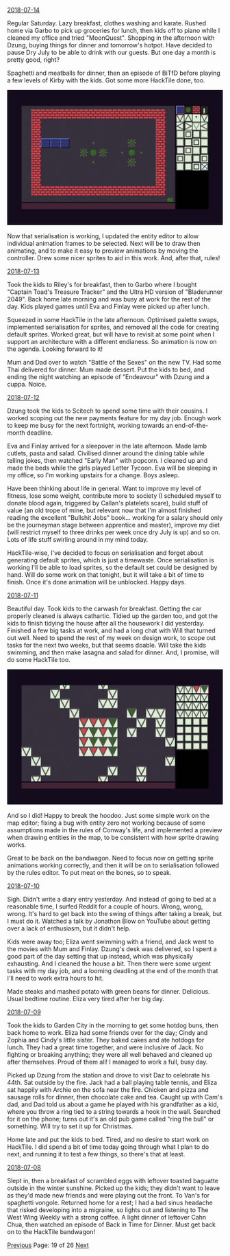 [2018-07-14](/diary/2018/07/14.md)

Regular Saturday. Lazy breakfast, clothes washing and karate. Rushed home via Garbo to pick up groceries for lunch, then kids off to piano while I cleaned my office and tried "MoonQuest". Shopping in the afternoon with Dzung, buying things for dinner and tomorrow's hotpot. Have decided to pause Dry July to be able to drink with our guests. But one day a month is pretty good, right?

Spaghetti and meatballs for dinner, then an episode of BiTfD before playing a few levels of Kirby with the kids. Got some more HackTile done, too.

![Serialisation](/diary/assets/serialisation.png)

Now that serialisation is working, I updated the entity editor to allow individual animation frames to be selected. Next will be to draw then animating, and to make it easy to preview animations by moving the controller. Drew some nicer sprites to aid in this work. And, after that, rules!

[2018-07-13](/diary/2018/07/13.md)

Took the kids to Riley's for breakfast, then to Garbo where I bought "Captain Toad's Treasure Tracker" and the Ultra HD version of "Bladerunner 2049". Back home late morning and was busy at work for the rest of the day. Kids played games until Eva and Finlay were picked up after lunch.

Squeezed in some HackTile in the late afternoon. Optimised palette swaps, implemented serialisation for sprites, and removed all the code for creating default sprites. Worked great, but will have to revisit at some point when I support an architecture with a different endianess. So animation is now on the agenda. Looking forward to it!

Mum and Dad over to watch "Battle of the Sexes" on the new TV. Had some Thai delivered for dinner. Mum made dessert. Put the kids to bed, and ending the night watching an episode of "Endeavour" with Dzung and a cuppa. Noice.

[2018-07-12](/diary/2018/07/12.md)

Dzung took the kids to Scitech to spend some time with their cousins. I worked scoping out the new payments feature for my day job. Enough work to keep me busy for the next fortnight, working towards an end-of-the-month deadline.

Eva and Finlay arrived for a sleepover in the late afternoon. Made lamb cutlets, pasta and salad. Civilised dinner around the dining table while telling jokes, then watched "Early Man" with popcorn. I cleaned up and made the beds while the girls played Letter Tycoon. Eva will be sleeping in my office, so I'm working upstairs for a change. Boys asleep.

Have been thinking about life in general. Want to improve my level of fitness, lose some weight, contribute more to society (I scheduled myself to donate blood again, triggered by Callan's platelets scare), build stuff of value (an old trope of mine, but relevant now that I'm almost finished reading the excellent "Bullshit Jobs" book... working for a salary should only be the journeyman stage between apprentice and master), improve my diet (will restrict myself to three drinks per week once dry July is up) and so on. Lots of life stuff swirling around in my mind today.

HackTile-wise, I've decided to focus on serialisation and forget about generating default sprites, which is just a timewaste. Once serialisation is working I'll be able to load sprites, so the default set could be designed by hand. Will do some work on that tonight, but it will take a bit of time to finish. Once it's done animation will be unblocked. Happy days.

[2018-07-11](/diary/2018/07/11.md)

Beautiful day. Took kids to the carwash for breakfast. Getting the car properly cleaned is always cathartic. Tidied up the garden too, and got the kids to finish tidying the house after all the housework I did yesterday. Finished a few big tasks at work, and had a long chat with Will that turned out well. Need to spend the rest of my week on design work, to scope out tasks for the next two weeks, but that seems doable. Will take the kids swimming, and then make lasagna and salad for dinner. And, I promise, will do some HackTile too.

![Map Editor](/diary/assets/map_editor.png)

And so I did! Happy to break the hoodoo. Just some simple work on the map editor; fixing a bug with entity zero not working because of some assumptions made in the rules of Conway's life, and implemented a preview when drawing entities in the map, to be consistent with how sprite drawing works.

Great to be back on the bandwagon. Need to focus now on getting sprite animations working correctly, and then it will be on to serialisation followed by the rules editor. To put meat on the bones, so to speak.

[2018-07-10](/diary/2018/07/10.md)

Sigh. Didn't write a diary entry yesterday. And instead of going to bed at a reasonable time, I surfed Reddit for a couple of hours. Wrong, wrong, wrong. It's hard to get back into the swing of things after taking a break, but I must do it. Watched a talk by Jonathon Blow on YouTube about getting over a lack of enthusiasm, but it didn't help.

Kids were away too; Eliza went swimming with a friend, and Jack went to the movies with Mum and Finlay. Dzung's desk was delivered, so I spent a good part of the day setting that up instead, which was physically exhausting. And I cleaned the house a bit. Then there were some urgent tasks with my day job, and a looming deadling at the end of the month that I'll need to work extra hours to hit.

Made steaks and mashed potato with green beans for dinner. Delicious. Usual bedtime routine. Eliza very tired after her big day.

[2018-07-09](/diary/2018/07/09.md)

Took the kids to Garden City in the morning to get some hotdog buns, then back home to work. Eliza had some friends over for the day; Cindy and Zophia and Cindy's little sister. They baked cakes and ate hotdogs for lunch. They had a great time together, and were inclusive of Jack. No fighting or breaking anything; they were all well behaved and cleaned up after themselves. Proud of them all! I managed to work a full, busy day.

Picked up Dzung from the station and drove to visit Daz to celebrate his 44th. Sat outside by the fire. Jack had a ball playing table tennis, and Eliza sat happily with Archie on the sofa near the fire. Chicken and pizza and sausage rolls for dinner, then chocolate cake and tea. Caught up with Cam's dad, and Dad told us about a game he played with his grandfather as a kid, where you throw a ring tied to a string towards a hook in the wall. Searched for it on the phone; turns out it's an old pub game called "ring the bull" or something. Will try to set it up for Christmas.

Home late and put the kids to bed. Tired, and no desire to start work on HackTile. I did spend a bit of time today going through what I plan to do next, and running it to test a few things, so there's that at least.

[2018-07-08](/diary/2018/07/08.md)

Slept in, then a breakfast of scrambled eggs with leftover toasted baguatte outside in the winter sunshine. Picked up the kids; they didn't want to leave as they'd made new friends and were playing out the front. To Van's for spaghetti vongole. Returned home for a rest; I had a bad sinus headache that risked developing into a migraine, so lights out and listening to The West Wing Weekly with a strong coffee. A light dinner of leftover Cahn Chua, then watched an episode of Back in Time for Dinner. Must get back on to the HackTile bandwagon!

[Previous](/diary/page18) Page: 19 of 26 [Next](/diary/page20)